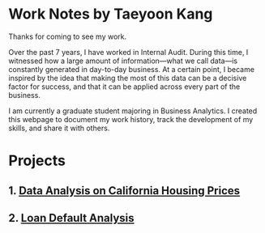 # Work Notes by Taeyoon Kang

Thanks for coming to see my work.

Over the past 7 years, I have worked in Internal Audit. During this time, I witnessed how a large amount of information—what we call data—is constantly generated in day-to-day business. At a certain point, I became inspired by the idea that making the most of this data can be a decisive factor for success, and that it can be applied across every part of the business.

I am currently a graduate student majoring in Business Analytics. I created this webpage to document my work history, track the development of my skills, and share it with others.


# Projects
## 1. [Data Analysis on California Housing Prices](https://tykang0514.github.io/WorkNotes/caliH/report/report)
## 2. [Loan Default Analysis](https://tykang0514.github.io/WorkNotes/loanDefault/report/report)

